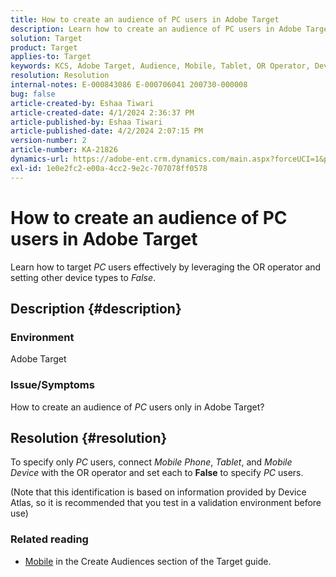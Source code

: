 ```yaml
---
title: How to create an audience of PC users in Adobe Target
description: Learn how to create an audience of PC users in Adobe Target.
solution: Target
product: Target
applies-to: Target
keywords: KCS, Adobe Target, Audience, Mobile, Tablet, OR Operator, Device Atlas, Environment, How-To
resolution: Resolution
internal-notes: E-000843086 E-000706041 200730-000008
bug: false
article-created-by: Eshaa Tiwari
article-created-date: 4/1/2024 2:36:37 PM
article-published-by: Eshaa Tiwari
article-published-date: 4/2/2024 2:07:15 PM
version-number: 2
article-number: KA-21826
dynamics-url: https://adobe-ent.crm.dynamics.com/main.aspx?forceUCI=1&pagetype=entityrecord&etn=knowledgearticle&id=fc1d1a3b-35f0-ee11-904c-6045bd006268
exl-id: 1e0e2fc2-e00a-4cc2-9e2c-707078ff0578
---
```

# How to create an audience of PC users in Adobe Target


Learn how to target *PC* users effectively by leveraging the OR operator and setting other device types to *False*.

## Description {#description}


### Environment

Adobe Target

### Issue/Symptoms

How to create an audience of *PC* users only in Adobe Target?


## Resolution {#resolution}


To specify only *PC* users, connect *Mobile Phone*, *Tablet*, and *Mobile Device* with the OR operator and set each to <b>False</b> to specify *PC* users.

(Note that this identification is based on information provided by Device Atlas, so it is recommended that you test in a validation environment before use)



### <b>Related reading</b>

- [Mobile](https://experienceleague.adobe.com/en/docs/target/using/audiences/create-audiences/categories-audiences/mobile#) in the Create Audiences section of the Target guide.

